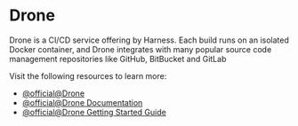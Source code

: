# Drone

Drone is a CI/CD service offering by Harness. Each build runs on an isolated Docker container, and Drone integrates with many popular source code management repositories like GitHub, BitBucket and GitLab

Visit the following resources to learn more:

- [@official@Drone](https://www.drone.io/)
- [@official@Drone Documentation](https://docs.drone.io/)
- [@official@Drone Getting Started Guide](https://docs.drone.io/server/overview/)

